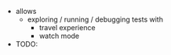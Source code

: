 * allows
  * exploring / running / debugging tests with
    * travel experience
    * watch mode
* TODO:
